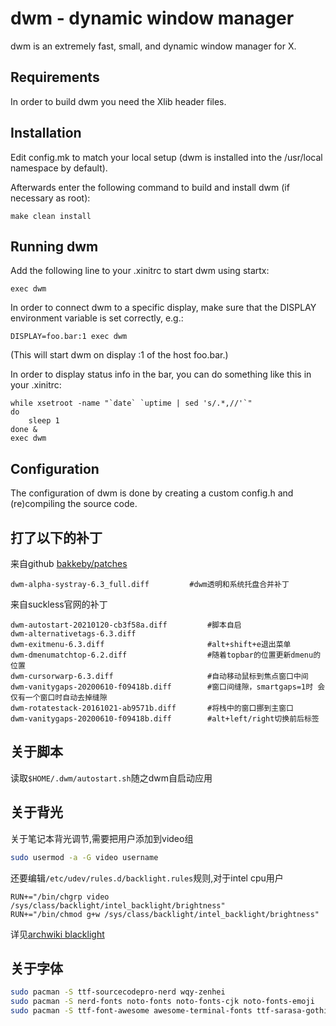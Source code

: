 dwm - dynamic window manager
============================
dwm is an extremely fast, small, and dynamic window manager for X.


Requirements
------------
In order to build dwm you need the Xlib header files.


Installation
------------
Edit config.mk to match your local setup (dwm is installed into
the /usr/local namespace by default).

Afterwards enter the following command to build and install dwm (if
necessary as root):

    make clean install


Running dwm
-----------
Add the following line to your .xinitrc to start dwm using startx:

    exec dwm

In order to connect dwm to a specific display, make sure that
the DISPLAY environment variable is set correctly, e.g.:

    DISPLAY=foo.bar:1 exec dwm

(This will start dwm on display :1 of the host foo.bar.)

In order to display status info in the bar, you can do something
like this in your .xinitrc:

    while xsetroot -name "`date` `uptime | sed 's/.*,//'`"
    do
    	sleep 1
    done &
    exec dwm


Configuration
-------------
The configuration of dwm is done by creating a custom config.h
and (re)compiling the source code.
## 打了以下的补丁
来自github [bakkeby/patches](https://raw.githubusercontent.com/bakkeby/patches/master/dwm/dwm-alpha-systray-6.3_full.diff)
```text
dwm-alpha-systray-6.3_full.diff 		#dwm透明和系统托盘合并补丁
```
来自suckless官网的补丁
```text
dwm-autostart-20210120-cb3f58a.diff	        #脚本自启
dwm-alternativetags-6.3.diff
dwm-exitmenu-6.3.diff                       #alt+shift+e退出菜单
dwm-dmenumatchtop-6.2.diff                  #随着topbar的位置更新dmenu的位置
dwm-cursorwarp-6.3.diff                     #自动移动鼠标到焦点窗口中间
dwm-vanitygaps-20200610-f09418b.diff        #窗口间缝隙，smartgaps=1时 会仅有一个窗口时自动去掉缝隙
dwm-rotatestack-20161021-ab9571b.diff       #将栈中的窗口挪到主窗口
dwm-vanitygaps-20200610-f09418b.diff        #alt+left/right切换前后标签
```

## 关于脚本
读取`$HOME/.dwm/autostart.sh`随之dwm自启动应用
## 关于背光
关于笔记本背光调节,需要把用户添加到video组
```bash
sudo usermod -a -G video username
```
还要编辑`/etc/udev/rules.d/backlight.rules`规则,对于intel cpu用户
```text
RUN+="/bin/chgrp video /sys/class/backlight/intel_backlight/brightness"
RUN+="/bin/chmod g+w /sys/class/backlight/intel_backlight/brightness"
```
详见[archwiki blacklight](https://wiki.archlinuxcn.org/wiki/Backlight)
## 关于字体
```bash
sudo pacman -S ttf-sourcecodepro-nerd wqy-zenhei
sudo pacman -S nerd-fonts noto-fonts noto-fonts-cjk noto-fonts-emoji
sudo pacman -S ttf-font-awesome awesome-terminal-fonts ttf-sarasa-gothic
```
